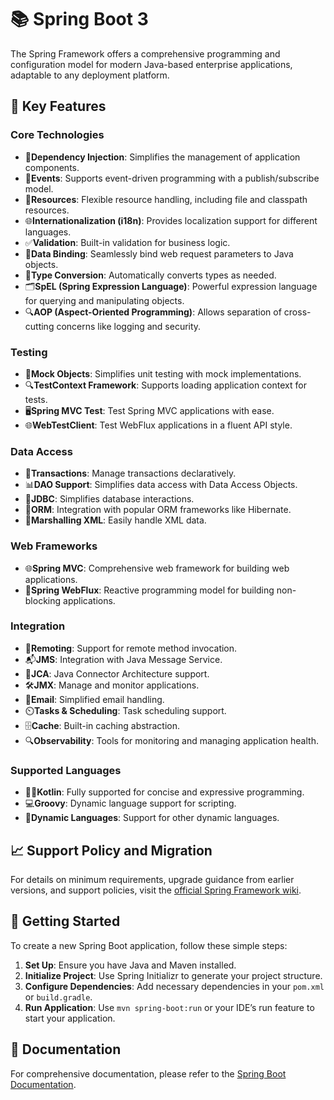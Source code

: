 <!DOCTYPE html>
<html lang="en">
<head>
    <meta charset="UTF-8">
    <meta name="viewport" content="width=device-width, initial-scale=1.0">
</head>
<body>

<h1>📚 Spring Boot 3</h1>

<p>The Spring Framework offers a comprehensive programming and configuration model for modern Java-based enterprise applications, adaptable to any deployment platform.</p>

<h2>🔑 Key Features</h2>

<h3>Core Technologies</h3>
<ul>
    <li><span class="icon">🔌</span><strong>Dependency Injection</strong>: Simplifies the management of application components.</li>
    <li><span class="icon">📅</span><strong>Events</strong>: Supports event-driven programming with a publish/subscribe model.</li>
    <li><span class="icon">📂</span><strong>Resources</strong>: Flexible resource handling, including file and classpath resources.</li>
    <li><span class="icon">🌐</span><strong>Internationalization (i18n)</strong>: Provides localization support for different languages.</li>
    <li><span class="icon">✅</span><strong>Validation</strong>: Built-in validation for business logic.</li>
    <li><span class="icon">🔗</span><strong>Data Binding</strong>: Seamlessly bind web request parameters to Java objects.</li>
    <li><span class="icon">🔄</span><strong>Type Conversion</strong>: Automatically converts types as needed.</li>
    <li><span class="icon">🗂️</span><strong>SpEL (Spring Expression Language)</strong>: Powerful expression language for querying and manipulating objects.</li>
    <li><span class="icon">🔍</span><strong>AOP (Aspect-Oriented Programming)</strong>: Allows separation of cross-cutting concerns like logging and security.</li>
</ul>

<h3>Testing</h3>
<ul>
    <li><span class="icon">🧪</span><strong>Mock Objects</strong>: Simplifies unit testing with mock implementations.</li>
    <li><span class="icon">🔍</span><strong>TestContext Framework</strong>: Supports loading application context for tests.</li>
    <li><span class="icon">🖥️</span><strong>Spring MVC Test</strong>: Test Spring MVC applications with ease.</li>
    <li><span class="icon">🌐</span><strong>WebTestClient</strong>: Test WebFlux applications in a fluent API style.</li>
</ul>

<h3>Data Access</h3>
<ul>
    <li><span class="icon">💼</span><strong>Transactions</strong>: Manage transactions declaratively.</li>
    <li><span class="icon">📊</span><strong>DAO Support</strong>: Simplifies data access with Data Access Objects.</li>
    <li><span class="icon">📇</span><strong>JDBC</strong>: Simplifies database interactions.</li>
    <li><span class="icon">🔄</span><strong>ORM</strong>: Integration with popular ORM frameworks like Hibernate.</li>
    <li><span class="icon">📜</span><strong>Marshalling XML</strong>: Easily handle XML data.</li>
</ul>

<h3>Web Frameworks</h3>
<ul>
    <li><span class="icon">🌐</span><strong>Spring MVC</strong>: Comprehensive web framework for building web applications.</li>
    <li><span class="icon">🚀</span><strong>Spring WebFlux</strong>: Reactive programming model for building non-blocking applications.</li>
</ul>

<h3>Integration</h3>
<ul>
    <li><span class="icon">🔗</span><strong>Remoting</strong>: Support for remote method invocation.</li>
    <li><span class="icon">📬</span><strong>JMS</strong>: Integration with Java Message Service.</li>
    <li><span class="icon">🔌</span><strong>JCA</strong>: Java Connector Architecture support.</li>
    <li><span class="icon">🛠️</span><strong>JMX</strong>: Manage and monitor applications.</li>
    <li><span class="icon">📧</span><strong>Email</strong>: Simplified email handling.</li>
    <li><span class="icon">⏲️</span><strong>Tasks & Scheduling</strong>: Task scheduling support.</li>
    <li><span class="icon">🗄️</span><strong>Cache</strong>: Built-in caching abstraction.</li>
    <li><span class="icon">🔍</span><strong>Observability</strong>: Tools for monitoring and managing application health.</li>
</ul>

<h3>Supported Languages</h3>
<ul>
    <li><span class="icon">🦸‍♂️</span><strong>Kotlin</strong>: Fully supported for concise and expressive programming.</li>
    <li><span class="icon">💻</span><strong>Groovy</strong>: Dynamic language support for scripting.</li>
    <li><span class="icon">📜</span><strong>Dynamic Languages</strong>: Support for other dynamic languages.</li>
</ul>

<h2>📈 Support Policy and Migration</h2>
<p>For details on minimum requirements, upgrade guidance from earlier versions, and support policies, visit the <a href="https://spring.io/projects/spring-framework#overview">official Spring Framework wiki</a>.</p>

<h2>🚀 Getting Started</h2>
<p>To create a new Spring Boot application, follow these simple steps:</p>
<ol>
    <li><strong>Set Up</strong>: Ensure you have Java and Maven installed.</li>
    <li><strong>Initialize Project</strong>: Use Spring Initializr to generate your project structure.</li>
    <li><strong>Configure Dependencies</strong>: Add necessary dependencies in your <code>pom.xml</code> or <code>build.gradle</code>.</li>
    <li><strong>Run Application</strong>: Use <code>mvn spring-boot:run</code> or your IDE’s run feature to start your application.</li>
</ol>

<h2>📖 Documentation</h2>
<p>For comprehensive documentation, please refer to the <a href="https://docs.spring.io/spring-boot/docs/current/reference/htmlsingle/">Spring Boot Documentation</a>.</p>

</body>
</html>
